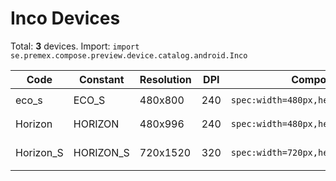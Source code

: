 # Inco Devices

Total: **3** devices. Import: `import se.premex.compose.preview.device.catalog.android.Inco`

| Code | Constant | Resolution | DPI | Compose Spec | Preview Usage |
|------|----------|------------|-----|-------------|---------------|
| eco_s | ECO_S | 480x800 | 240 | `spec:width=480px,height=800px,dpi=240` | `@Preview(device = Inco.ECO_S)` |
| Horizon | HORIZON | 480x996 | 240 | `spec:width=480px,height=996px,dpi=240` | `@Preview(device = Inco.HORIZON)` |
| Horizon_S | HORIZON_S | 720x1520 | 320 | `spec:width=720px,height=1520px,dpi=320` | `@Preview(device = Inco.HORIZON_S)` |

<!-- Generated automatically. Do not edit manually. -->
